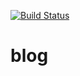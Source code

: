 [![Build Status](https://app.travis-ci.com/zhaoyh603/zhaoyh603.github.io.svg?branch=main)](https://app.travis-ci.com/zhaoyh603/zhaoyh603.github.io)

# blog

